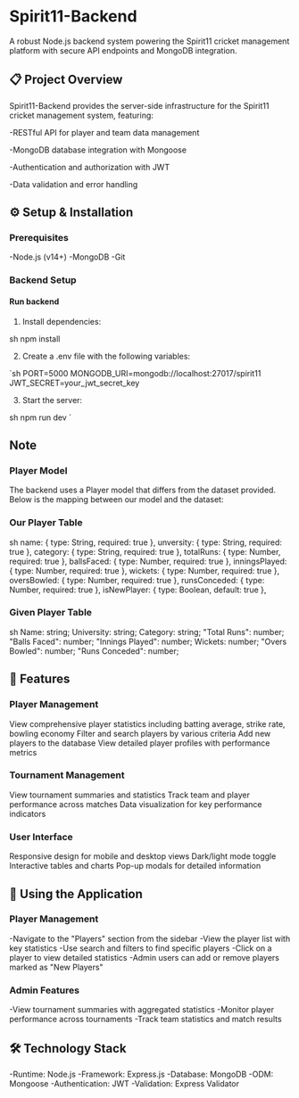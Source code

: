 # Spirit11-Backend

A robust Node.js backend system powering the Spirit11 cricket management platform with secure API endpoints and MongoDB integration.

## 📋 Project Overview

Spirit11-Backend provides the server-side infrastructure for the Spirit11 cricket management system, featuring:

-RESTful API for player and team data management

-MongoDB database integration with Mongoose

-Authentication and authorization with JWT

-Data validation and error handling

## ⚙️ Setup & Installation

### Prerequisites

-Node.js (v14+)
-MongoDB
-Git

### Backend Setup

#### Run backend

1. Install dependencies:

sh
npm install


2. Create a .env file with the following variables:

`sh
PORT=5000
MONGODB_URI=mongodb://localhost:27017/spirit11
JWT_SECRET=your_jwt_secret_key


3. Start the server:

sh
npm run dev
`

## Note

### Player Model

The backend uses a Player model that differs from the dataset provided. Below is the mapping between our model and the dataset:

### Our Player Table

sh
name: { type: String, required: true },
  unversity: { type: String, required: true },
  category: { type: String, required: true },
  totalRuns: { type: Number, required: true },
  ballsFaced: { type: Number, required: true },
  inningsPlayed: { type: Number, required: true },
  wickets: { type: Number, required: true },
  oversBowled: { type: Number, required: true },
  runsConceded: { type: Number, required: true },
  isNewPlayer: { type: Boolean, default: true },


### Given Player Table

sh
Name: string;
  University: string;
  Category: string;
  "Total Runs": number;
  "Balls Faced": number;
  "Innings Played": number;
  Wickets: number;
  "Overs Bowled": number;
  "Runs Conceded": number;


## 🚀 Features

### Player Management

View comprehensive player statistics including batting average, strike rate, bowling economy
Filter and search players by various criteria
Add new players to the database
View detailed player profiles with performance metrics

### Tournament Management

View tournament summaries and statistics
Track team and player performance across matches
Data visualization for key performance indicators

### User Interface

Responsive design for mobile and desktop views
Dark/light mode toggle
Interactive tables and charts
Pop-up modals for detailed information

## 🧪 Using the Application

### Player Management

-Navigate to the "Players" section from the sidebar
-View the player list with key statistics
-Use search and filters to find specific players
-Click on a player to view detailed statistics
-Admin users can add or remove players marked as "New Players"

### Admin Features

-View tournament summaries with aggregated statistics
-Monitor player performance across tournaments
-Track team statistics and match results

## 🛠️ Technology Stack

-Runtime: Node.js
-Framework: Express.js
-Database: MongoDB
-ODM: Mongoose
-Authentication: JWT
-Validation: Express Validator

```

```
